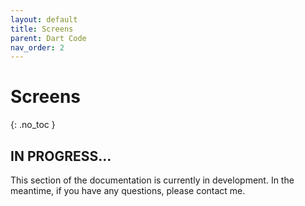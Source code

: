 ```yaml
---
layout: default
title: Screens
parent: Dart Code
nav_order: 2
---
```


# Screens
{: .no_toc }

## IN PROGRESS...

This section of the documentation is currently in development. In the meantime, if you have any questions, please contact me.
